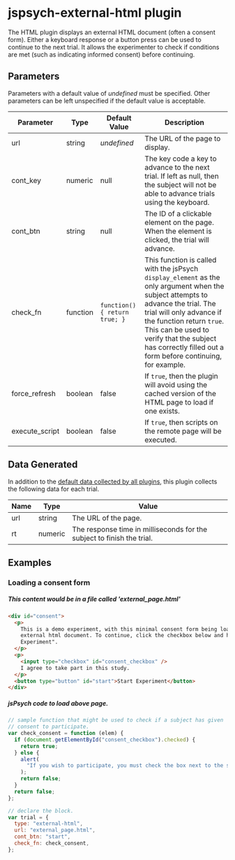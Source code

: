 # jspsych-external-html plugin

The HTML plugin displays an external HTML document (often a consent form). Either a keyboard response or a button press can be used to continue to the next trial. It allows the experimenter to check if conditions are met (such as indicating informed consent) before continuing.

## Parameters

Parameters with a default value of _undefined_ must be specified. Other parameters can be left unspecified if the default value is acceptable.

| Parameter      | Type     | Default Value                | Description                                                                                                                                                                                                                                                                                            |
| -------------- | -------- | ---------------------------- | ------------------------------------------------------------------------------------------------------------------------------------------------------------------------------------------------------------------------------------------------------------------------------------------------------ |
| url            | string   | _undefined_                  | The URL of the page to display.                                                                                                                                                                                                                                                                        |
| cont_key       | numeric  | null                         | The key code a key to advance to the next trial. If left as null, then the subject will not be able to advance trials using the keyboard.                                                                                                                                                              |
| cont_btn       | string   | null                         | The ID of a clickable element on the page. When the element is clicked, the trial will advance.                                                                                                                                                                                                        |
| check_fn       | function | `function(){ return true; }` | This function is called with the jsPsych `display_element` as the only argument when the subject attempts to advance the trial. The trial will only advance if the function return `true`. This can be used to verify that the subject has correctly filled out a form before continuing, for example. |
| force_refresh  | boolean  | false                        | If `true`, then the plugin will avoid using the cached version of the HTML page to load if one exists.                                                                                                                                                                                                 |
| execute_script | boolean  | false                        | If `true`, then scripts on the remote page will be executed.                                                                                                                                                                                                                                           |

## Data Generated

In addition to the [default data collected by all plugins](overview#datacollectedbyplugins), this plugin collects the following data for each trial.

| Name | Type    | Value                                                                  |
| ---- | ------- | ---------------------------------------------------------------------- |
| url  | string  | The URL of the page.                                                   |
| rt   | numeric | The response time in milliseconds for the subject to finish the trial. |

## Examples

### Loading a consent form

##### This content would be in a file called 'external_page.html'

```html
<div id="consent">
  <p>
    This is a demo experiment, with this minimal consent form being loaded as an
    external html document. To continue, click the checkbox below and hit "Start
    Experiment".
  </p>
  <p>
    <input type="checkbox" id="consent_checkbox" />
    I agree to take part in this study.
  </p>
  <button type="button" id="start">Start Experiment</button>
</div>
```

##### jsPsych code to load above page.

```javascript
// sample function that might be used to check if a subject has given
// consent to participate.
var check_consent = function (elem) {
  if (document.getElementById("consent_checkbox").checked) {
    return true;
  } else {
    alert(
      "If you wish to participate, you must check the box next to the statement 'I agree to participate in this study.'"
    );
    return false;
  }
  return false;
};

// declare the block.
var trial = {
  type: "external-html",
  url: "external_page.html",
  cont_btn: "start",
  check_fn: check_consent,
};
```

